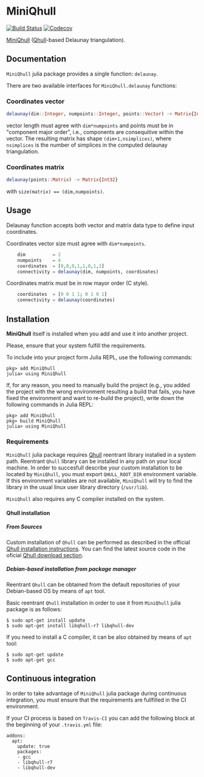 # MiniQhull

[![Build Status](https://travis-ci.com/gridap/MiniQhull.jl.svg?branch=master)](https://travis-ci.com/gridap/MiniQhull.jl)
[![Codecov](https://codecov.io/gh/gridap/MiniQhull.jl/branch/master/graph/badge.svg)](https://codecov.io/gh/gridap/MiniQhull.jl)

[MiniQhull](https://github.com/gridap/MiniQhull.jl) ([Qhull](http://www.qhull.org/)-based Delaunay triangulation).

## Documentation

`MiniQhull` julia package provides a single function: `delaunay`.

There are two available interfaces for `MiniQhull.delaunay` functions:

### Coordinates vector

```julia
delaunay(dim::Integer, numpoints::Integer, points::Vector) -> Matrix{Int32}
```
vector length must agree with `dim*numpoints` and points must be in "component major order", i.e., components are consequitive within the vector. The resulting matrix has shape `(dim+1,nsimplices)`, where `nsimplices` is the number of
simplices in the computed delaunay triangulation.

### Coordinates matrix

```julia
delaunay(points::Matrix) -> Matrix{Int32}
```
with `size(matrix) == (dim,numpoints)`.


## Usage

Delaunay function accepts both vector and matrix data type to define input coordinates.

Coordinates vector size must agree with `dim*numpoints`.
```julia
    dim          = 2
    numpoints    = 4
    coordinates  = [0,0,0,1,1,0,1,1]
    connectivity = delaunay(dim, numpoints, coordinates)
```

Coordinates matrix must be in row mayor order (C style).
```julia
    coordinates  = [0 0 1 1; 0 1 0 1]
    connectivity = delaunay(coordinates)
```

## Installation

**MiniQhull** itself is installed when you add and use it into another project.

Please, ensure that your system fulfill the requirements.

To include into your project form Julia REPL, use the following commands:

```
pkg> add MiniQhull
julia> using MiniQhull
```

If, for any reason, you need to manually build the project (e.g., you added the project with the wrong environment resulting a build that fails, you have fixed the environment and want to re-build the project), write down the following commands in Julia REPL:
```
pkg> add MiniQhull
pkg> build MiniQhull
julia> using MiniQhull
```

### Requirements

`MiniQhull` julia package requires [Qhull](http://www.qhull.org/) reentrant library installed in a system path. Reentrant `Qhull` library can be installed in any path on your local machine. In order to succesfull describe your custom installation to be located by `MiniQhull`, you must export `QHULL_ROOT_DIR` environment variable. If this environment variables are not available, `MiniQhull` will try to find the library in the usual linux user library directory (`/usr/lib`).

`MiniQhull` also requires any C compiler installed on the system.

#### Qhull installation

##### From Sources

Custom installation of `Qhull` can be performed as described in the official [Qhull installation instructions](http://www.qhull.org/README.txt). 
You can find the latest source code in the oficial [Qhull download section](http://www.qhull.org/download/).

##### Debian-based installation from package manager

Reentrant `Qhull` can be obtained from the default repositories of your Debian-based OS by means of `apt` tool.

Basic reentrant `Qhull` installation in order to use it from `MiniQhull` julia package is as follows:

```
$ sudo apt-get install update
$ sudo apt-get install libqhull-r7 libqhull-dev
```

If you need to install a C compiler, it can be also obtained by means of `apt` tool:
```
$ sudo apt-get update
$ sudo apt-get gcc
```

## Continuous integration

In order to take advantage of `MiniQhull` julia package during continuous integration, you must ensure that the requirements are fullfilled in the CI environment.

If your CI process is based on `Travis-CI` you can add the following block at the beginning of your `.travis.yml` file:

```
addons:
  apt:
    update: true
    packages:
    - gcc
    - libqhull-r7
    - libqhull-dev
```

